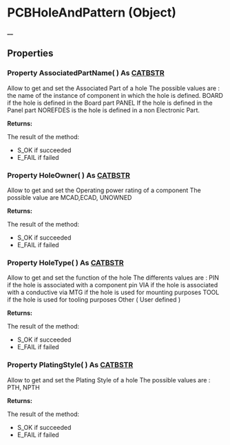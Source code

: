 # PCBHoleAndPattern (Object)

**__**

## Properties

### Property **AssociatedPartName**( ) As [CATBSTR](../System/typedef_CATBSTR_8129.md)

Allow to get and set the Associated Part of a hole The possible values are : the name of the instance of component in which the hole is defined. BOARD if the hole is defined in the Board part PANEL If the hole is defined in the Panel part NOREFDES is the hole is defined in a non Electronic Part.

**Returns:**

The result of the method:
  * S_OK if succeeded
  * E_FAIL if failed

### Property **HoleOwner**( ) As [CATBSTR](../System/typedef_CATBSTR_8129.md)

Allow to get and set the Operating power rating of a component The possible value are MCAD,ECAD, UNOWNED

**Returns:**

The result of the method:
  * S_OK if succeeded
  * E_FAIL if failed

### Property **HoleType**( ) As [CATBSTR](../System/typedef_CATBSTR_8129.md)

Allow to get and set the function of the hole The differents values are : PIN if the hole is associated with a component pin VIA if the hole is associated with a conductive via MTG if the hole is used for mounting purposes TOOL if the hole is used for tooling purposes Other ( User defined )

**Returns:**

The result of the method:
  * S_OK if succeeded
  * E_FAIL if failed

### Property **PlatingStyle**( ) As [CATBSTR](../System/typedef_CATBSTR_8129.md)

Allow to get and set the Plating Style of a hole The possible values are : PTH, NPTH

**Returns:**

The result of the method:
  * S_OK if succeeded
  * E_FAIL if failed